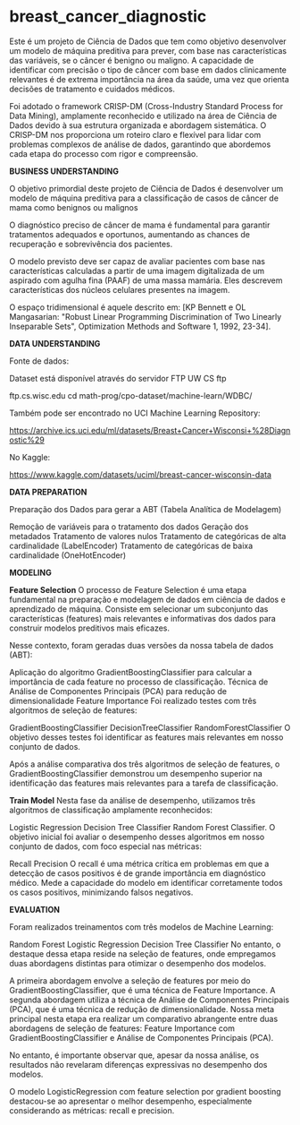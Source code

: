 # breast_cancer_diagnostic

Este é um projeto de Ciência de Dados que tem como objetivo desenvolver um modelo de máquina preditiva para prever, com base nas características das variáveis, se o câncer é benigno ou maligno. A capacidade de identificar com precisão o tipo de câncer com base em dados clinicamente relevantes é de extrema importância na área da saúde, uma vez que orienta decisões de tratamento e cuidados médicos.

Foi adotado o framework CRISP-DM (Cross-Industry Standard Process for Data Mining), amplamente reconhecido e utilizado na área de Ciência de Dados devido à sua estrutura organizada e abordagem sistemática. O CRISP-DM nos proporciona um roteiro claro e flexível para lidar com problemas complexos de análise de dados, garantindo que abordemos cada etapa do processo com rigor e compreensão.

**BUSINESS UNDERSTANDING**

O objetivo primordial deste projeto de Ciência de Dados é desenvolver um modelo de máquina preditiva para a classificação de casos de câncer de mama como benignos ou malignos

O diagnóstico preciso de câncer de mama é fundamental para garantir tratamentos adequados e oportunos, aumentando as chances de recuperação e sobrevivência dos pacientes.

O modelo previsto deve ser capaz de avaliar pacientes com base nas características calculadas a partir de uma imagem digitalizada de um aspirado com agulha fina (PAAF) de uma massa mamária. Eles descrevem características dos núcleos celulares presentes na imagem.

O espaço tridimensional é aquele descrito em: [KP Bennett e OL Mangasarian: "Robust Linear Programming Discrimination of Two Linearly Inseparable Sets", Optimization Methods and Software 1, 1992, 23-34].

**DATA UNDERSTANDING**

Fonte de dados:

Dataset está disponível através do servidor FTP UW CS ftp

ftp.cs.wisc.edu cd math-prog/cpo-dataset/machine-learn/WDBC/

Também pode ser encontrado no UCI Machine Learning Repository:

https://archive.ics.uci.edu/ml/datasets/Breast+Cancer+Wisconsi+%28Diagnostic%29

No Kaggle:

https://www.kaggle.com/datasets/uciml/breast-cancer-wisconsin-data

**DATA PREPARATION**

Preparação dos Dados para gerar a ABT (Tabela Analítica de Modelagem)

Remoção de variáveis para o tratamento dos dados
Geração dos metadados
Tratamento de valores nulos
Tratamento de categóricas de alta cardinalidade (LabelEncoder)
Tratamento de categóricas de baixa cardinalidade (OneHotEncoder)

**MODELING**

**Feature Selection**
O processo de Feature Selection é uma etapa fundamental na preparação e modelagem de dados em ciência de dados e aprendizado de máquina. Consiste em selecionar um subconjunto das características (features) mais relevantes e informativas dos dados para construir modelos preditivos mais eficazes.

Nesse contexto, foram geradas duas versões da nossa tabela de dados (ABT):

Aplicação do algoritmo GradientBoostingClassifier para calcular a importância de cada feature no processo de classificação.
Técnica de Análise de Componentes Principais (PCA) para redução de dimensionalidade
Feature Importance
Foi realizado testes com três algoritmos de seleção de features:

GradientBoostingClassifier
DecisionTreeClassifier
RandomForestClassifier
O objetivo desses testes foi identificar as features mais relevantes em nosso conjunto de dados.

Após a análise comparativa dos três algoritmos de seleção de features, o GradientBoostingClassifier demonstrou um desempenho superior na identificação das features mais relevantes para a tarefa de classificação.

**Train Model**
Nesta fase da análise de desempenho, utilizamos três algoritmos de classificação amplamente reconhecidos:

Logistic Regression
Decision Tree Classifier
Random Forest Classifier.
O objetivo inicial foi avaliar o desempenho desses algoritmos em nosso conjunto de dados, com foco especial nas métricas:

Recall
Precision
O recall é uma métrica crítica em problemas em que a detecção de casos positivos é de grande importância em diagnóstico médico. Mede a capacidade do modelo em identificar corretamente todos os casos positivos, minimizando falsos negativos.


**EVALUATION**

Foram realizados treinamentos com três modelos de Machine Learning:

Random Forest
Logistic Regression
Decision Tree Classifier
No entanto, o destaque dessa etapa reside na seleção de features, onde empregamos duas abordagens distintas para otimizar o desempenho dos modelos.

A primeira abordagem envolve a seleção de features por meio do GradientBoostingClassifier, que é uma técnica de Feature Importance.
A segunda abordagem utiliza a técnica de Análise de Componentes Principais (PCA), que é uma técnica de redução de dimensionalidade.
Nossa meta principal nesta etapa era realizar um comparativo abrangente entre duas abordagens de seleção de features: Feature Importance com GradientBoostingClassifier e Análise de Componentes Principais (PCA).

No entanto, é importante observar que, apesar da nossa análise, os resultados não revelaram diferenças expressivas no desempenho dos modelos.

O modelo LogisticRegression com feature selection por gradient boosting destacou-se ao apresentar o melhor desempenho, especialmente considerando as métricas: recall e precision.

